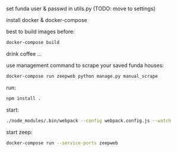 set funda user & passwd in utils.py (TODO: move to settings)

install docker & docker-compose

best to build images before:
```bash
docker-compose build
```

drink coffee ...

use management command to scrape your saved funda houses:
```bash
docker-compose run zeepweb python manage.py manual_scrape
```

run:
```bash
npm install .
```

start:
```bash
./node_modules/.bin/webpack --config webpack.config.js --watch
```

start zeep:
```bash
docker-compose run --service-ports zeepweb
```
